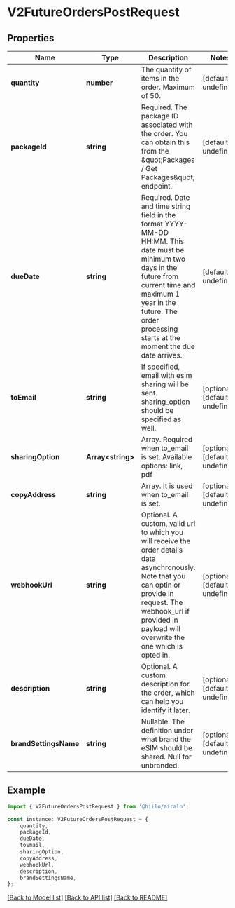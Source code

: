 # V2FutureOrdersPostRequest


## Properties

Name | Type | Description | Notes
------------ | ------------- | ------------- | -------------
**quantity** | **number** | The quantity of items in the order. Maximum of 50. | [default to undefined]
**packageId** | **string** | Required. The package ID associated with the order. You can obtain this from the \&quot;Packages / Get Packages\&quot; endpoint. | [default to undefined]
**dueDate** | **string** | Required. Date and time string field in the format YYYY-MM-DD HH:MM. This date must be minimum two days in the future from current time and maximum 1 year in the future. The order processing starts at the moment the due date arrives. | [default to undefined]
**toEmail** | **string** | If specified, email with esim sharing will be sent. sharing_option should be specified as well.   | [optional] [default to undefined]
**sharingOption** | **Array&lt;string&gt;** | Array. Required when to_email is set. Available options: link, pdf | [optional] [default to undefined]
**copyAddress** | **string** | Array. It is used when to_email is set. | [optional] [default to undefined]
**webhookUrl** | **string** | Optional. A custom, valid url to which you will receive the order details data asynchronously. Note that you can optin or provide in request. The webhook_url if provided in payload will overwrite the one which is opted in. | [optional] [default to undefined]
**description** | **string** | Optional. A custom description for the order, which can help you identify it later. | [optional] [default to undefined]
**brandSettingsName** | **string** | Nullable. The definition under what brand the eSIM should be shared. Null for unbranded. | [optional] [default to undefined]

## Example

```typescript
import { V2FutureOrdersPostRequest } from '@hiilo/airalo';

const instance: V2FutureOrdersPostRequest = {
    quantity,
    packageId,
    dueDate,
    toEmail,
    sharingOption,
    copyAddress,
    webhookUrl,
    description,
    brandSettingsName,
};
```

[[Back to Model list]](../README.md#documentation-for-models) [[Back to API list]](../README.md#documentation-for-api-endpoints) [[Back to README]](../README.md)
